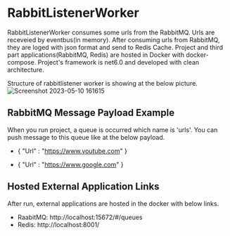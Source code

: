 # RabbitListenerWorker

RabbitListenerWorker consumes some urls from the RabbitMQ. Urls are receveied by eventbus(in memory). After consuming urls from RabbitMQ, they are loged with json format and send to Redis Cache. Project and third part applications(RabbitMQ, Redis) are hosted in Docker with docker-compose. Project's framework is net6.0 and developed with clean architecture.

Structure of rabbitlistener worker is showing at the below picture.
![Screenshot 2023-05-10 161615](https://github.com/nildakuzu/RabbitListenerWorker/assets/8994712/29fb10b6-0f3a-44af-bf2c-b3f64de112dc)

## RabbitMQ Message Payload Example

When you run project, a queue is occurred which name is 'urls'. You can push message to this queue like at the below payload.

- {
	"Url" : "https://www.youtube.com"
}

- {
	"Url" : "https://www.google.com"
}

## Hosted External Application Links

After run, external applications are hosted in the docker with below links.

- RaabitMQ: http://localhost:15672/#/queues
- Redis: http://localhost:8001/
